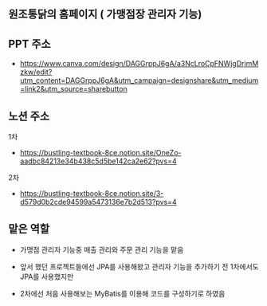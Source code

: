 ## 원조통닭의 홈페이지 ( 가맹점장 관리자 기능)



## PPT 주소

  - https://www.canva.com/design/DAGGrppJ6gA/a3NcLroCpFNWjgDrjmMzkw/edit?utm_content=DAGGrppJ6gA&utm_campaign=designshare&utm_medium=link2&utm_source=sharebutton

## 노션 주소

1차
  - https://bustling-textbook-8ce.notion.site/OneZo-aadbc84213e34b438c5d5be142ca2e62?pvs=4

2차
  - https://bustling-textbook-8ce.notion.site/3-d579d0b2cde94599a5473136e7b2d513?pvs=4

## 맡은 역할

  - 가맹점 관리자 기능중 매출 관리와 주문 관리 기능을 맡음

  - 앞서 했던 프로젝트들에선 JPA를 사용해왔고 관리자 기능을 추가하기 전 1차에서도 JPA를 사용했지만
  - 2차에선 처음 사용해보는 MyBatis를 이용해 코드를 구성하기로 하였음
